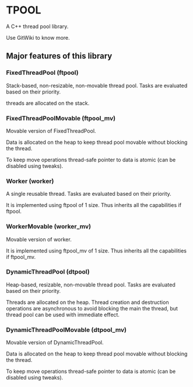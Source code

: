 # TPOOL
A C++ thread pool library.

Use GitWiki to know more.

## Major features of this library

### FixedThreadPool (ftpool)
Stack-based, non-resizable, non-movable thread pool. Tasks are evaluated based on their priority.

threads are allocated on the stack.

### FixedThreadPoolMovable (ftpool_mv)
Movable version of FixedThreadPool.

Data is allocated on the heap to keep thread pool movable without blocking the thread.

To keep move operations thread-safe pointer to data is atomic (can be disabled using tweaks).

### Worker (worker)
A single reusable thread. Tasks are evaluated based on their priority.

It is implemented using ftpool of 1 size. Thus inherits all the capabilities if ftpool.

### WorkerMovable (worker_mv)
Movable version of worker.

It is implemented using ftpool_mv of 1 size. Thus inherits all the capabilities if ftpool_mv.

### DynamicThreadPool (dtpool)
Heap-based, resizable, non-movable thread pool. Tasks are evaluated based on their priority.

Threads are allocated on the heap. Thread creation and destruction operations are asynchronous to avoid blocking the main the thread, but thread pool can be used with immediate effect.

### DynamicThreadPoolMovable (dtpool_mv)
Movable version of DynamicThreadPool.

Data is allocated on the heap to keep thread pool movable without blocking the thread.

To keep move operations thread-safe pointer to data is atomic (can be disabled using tweaks).
